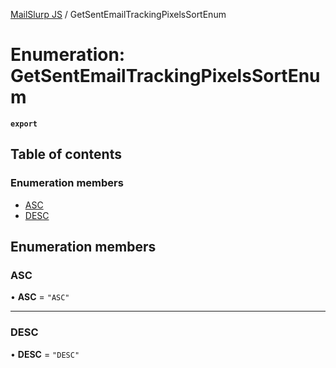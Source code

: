 [MailSlurp JS](../README.md) / GetSentEmailTrackingPixelsSortEnum

# Enumeration: GetSentEmailTrackingPixelsSortEnum

**`export`**

## Table of contents

### Enumeration members

- [ASC](GetSentEmailTrackingPixelsSortEnum.md#asc)
- [DESC](GetSentEmailTrackingPixelsSortEnum.md#desc)

## Enumeration members

### ASC

• **ASC** = `"ASC"`

___

### DESC

• **DESC** = `"DESC"`
